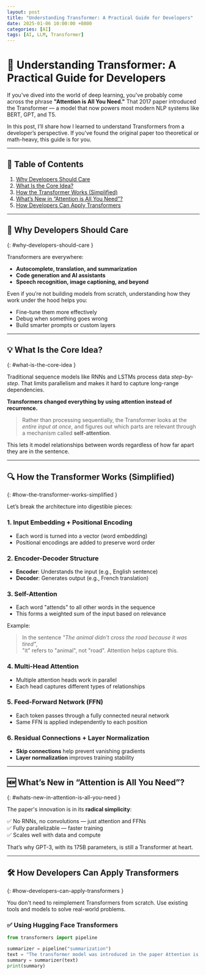 ```yaml
---
layout: post
title: "Understanding Transformer: A Practical Guide for Developers"
date: 2025-01-06 10:00:00 +0800
categories: [AI]
tags: [AI, LLM, Transformer]
---
```


# 🧠 Understanding Transformer: A Practical Guide for Developers

If you've dived into the world of deep learning, you've probably come across the phrase **"Attention is All You Need."** That 2017 paper introduced the Transformer — a model that now powers most modern NLP systems like BERT, GPT, and T5.

In this post, I’ll share how I learned to understand Transformers from a developer’s perspective. If you've found the original paper too theoretical or math-heavy, this guide is for you.

---

## 📑 Table of Contents

1. [Why Developers Should Care](#why-developers-should-care)  
2. [What Is the Core Idea?](#what-is-the-core-idea)  
3. [How the Transformer Works (Simplified)](#how-the-transformer-works-simplified)  
4. [What’s New in “Attention is All You Need”?](#whats-new-in-attention-is-all-you-need)  
5. [How Developers Can Apply Transformers](#how-developers-can-apply-transformers)  


---

## 🚀 Why Developers Should Care
{: #why-developers-should-care }

Transformers are everywhere:

- **Autocomplete, translation, and summarization**
- **Code generation and AI assistants**
- **Speech recognition, image captioning, and beyond**

Even if you’re not building models from scratch, understanding how they work under the hood helps you:

- Fine-tune them more effectively  
- Debug when something goes wrong  
- Build smarter prompts or custom layers  

---

## 💡 What Is the Core Idea?
{: #what-is-the-core-idea }

Traditional sequence models like RNNs and LSTMs process data *step-by-step*. That limits parallelism and makes it hard to capture long-range dependencies.

**Transformers changed everything by using attention instead of recurrence.**

> Rather than processing sequentially, the Transformer looks at the *entire input at once*, and figures out which parts are relevant through a mechanism called **self-attention**.

This lets it model relationships between words regardless of how far apart they are in the sentence.

---

## 🔍 How the Transformer Works (Simplified)
{: #how-the-transformer-works-simplified }

Let’s break the architecture into digestible pieces:

### 1. Input Embedding + Positional Encoding

- Each word is turned into a vector (word embedding)  
- Positional encodings are added to preserve word order  

### 2. Encoder-Decoder Structure

- **Encoder**: Understands the input (e.g., English sentence)  
- **Decoder**: Generates output (e.g., French translation)  

### 3. Self-Attention

- Each word "attends" to all other words in the sequence  
- This forms a weighted sum of the input based on relevance  

Example:

> In the sentence _"The animal didn't cross the road because it was tired"_,  
> "it" refers to "animal", not "road". Attention helps capture this.

### 4. Multi-Head Attention

- Multiple attention heads work in parallel  
- Each head captures different types of relationships  

### 5. Feed-Forward Network (FFN)

- Each token passes through a fully connected neural network  
- Same FFN is applied independently to each position  

### 6. Residual Connections + Layer Normalization

- **Skip connections** help prevent vanishing gradients  
- **Layer normalization** improves training stability  

---

## 🆕 What’s New in “Attention is All You Need”?
{: #whats-new-in-attention-is-all-you-need }

The paper's innovation is in its **radical simplicity**:

✅ No RNNs, no convolutions — just attention and FFNs  
✅ Fully parallelizable — faster training  
✅ Scales well with data and compute  

That’s why GPT-3, with its 175B parameters, is still a Transformer at heart.

---

## 🛠 How Developers Can Apply Transformers
{: #how-developers-can-apply-transformers }

You don't need to reimplement Transformers from scratch. Use existing tools and models to solve real-world problems.

### ✅ Using Hugging Face Transformers

```python
from transformers import pipeline

summarizer = pipeline("summarization")
text = "The transformer model was introduced in the paper Attention is All You Need..."
summary = summarizer(text)
print(summary)